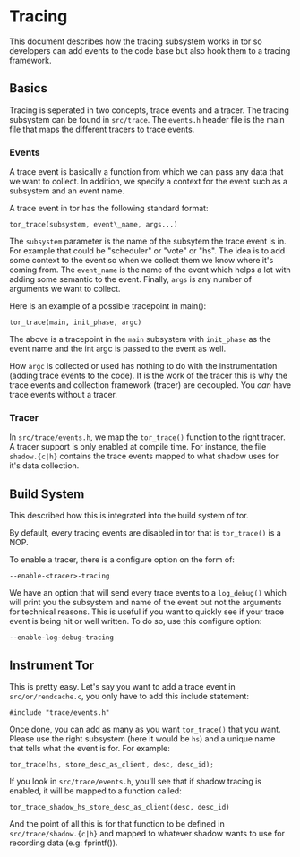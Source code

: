 # Tracing #

This document describes how the tracing subsystem works in tor so developers
can add events to the code base but also hook them to a tracing framework.

## Basics ###

Tracing is seperated in two concepts, trace events and a tracer. The tracing
subsystem can be found in `src/trace`. The `events.h` header file is the
main file that maps the different tracers to trace events.

### Events ###

A trace event is basically a function from which we can pass any data that
we want to collect. In addition, we specify a context for the event such as
a subsystem and an event name.

A trace event in tor has the following standard format:

	tor_trace(subsystem, event\_name, args...)

The `subsystem` parameter is the name of the subsytem the trace event is in.
For example that could be "scheduler" or "vote" or "hs". The idea is to add
some context to the event so when we collect them we know where it's coming
from. The `event_name` is the name of the event which helps a lot with
adding some semantic to the event. Finally, `args` is any number of
arguments we want to collect.

Here is an example of a possible tracepoint in main():

	tor_trace(main, init_phase, argc)

The above is a tracepoint in the `main` subsystem with `init_phase` as the
event name and the int argc is passed to the event as well.

How `argc` is collected or used has nothing to do with the instrumentation
(adding trace events to the code). It is the work of the tracer this is why
the trace events and collection framework (tracer) are decoupled. You _can_
have trace events without a tracer.

### Tracer ###

In `src/trace/events.h`, we map the `tor_trace()` function to the right
tracer. A tracer support is only enabled at compile time. For instance, the
file `shadow.{c|h}` contains the trace events mapped to what shadow uses for
it's data collection.

## Build System ##

This described how this is integrated into the build system of tor.

By default, every tracing events are disabled in tor that is `tor_trace()`
is a NOP.

To enable a tracer, there is a configure option on the form of:

	--enable-<tracer>-tracing

We have an option that will send every trace events to a `log_debug()` which
will print you the subsystem and name of the event but not the arguments for
technical reasons. This is useful if you want to quickly see if your trace
event is being hit or well written. To do so, use this configure option:

	--enable-log-debug-tracing

## Instrument Tor ##

This is pretty easy. Let's say you want to add a trace event in
`src/or/rendcache.c`, you only have to add this include statement:

	#include "trace/events.h"

Once done, you can add as many as you want `tor_trace()` that you want.
Please use the right subsystem (here it would be `hs`) and a unique name
that tells what the event is for. For example:

	tor_trace(hs, store_desc_as_client, desc, desc_id);

If you look in `src/trace/events.h`, you'll see that if shadow tracing
is enabled, it will be mapped to a function called:

	tor_trace_shadow_hs_store_desc_as_client(desc, desc_id)

And the point of all this is for that function to be defined in
`src/trace/shadow.{c|h}` and mapped to whatever shadow wants to use for
recording data (e.g: fprintf()).


